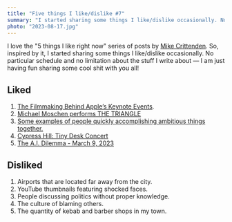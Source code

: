 ```yaml
---
title: "Five things I like/dislike #7"
summary: "I started sharing some things I like/dislike occasionally. No particular schedule and no limitation about the stuff I write about —  I am just having fun sharing some cool shit with you all!"
photo: "2023-08-17.jpg"
---
```


I love the "5 things I like right now" series of posts by [Mike Crittenden](https://critter.blog). So, inspired by it, I started sharing some things I like/dislike occasionally. No particular schedule and no limitation about the stuff I write about — I am just having fun sharing some cool shit with you all!

## Liked

1. [The Filmmaking Behind Apple’s Keynote Events](https://youtu.be/kdFQYOigeXY).
1. [Michael Moschen performs THE TRIANGLE](https://youtu.be/qjHoedoSUXY)
1. [Some examples of people quickly accomplishing ambitious things together.](https://patrickcollison.com/fast)
1. [Cypress Hill: Tiny Desk Concert](https://youtu.be/tUApO77uUUk)
1. [The A.I. Dilemma - March 9, 2023](https://youtu.be/tUApO77uUUk)

## Disliked

1. Airports that are located far away from the city.
1. YouTube thumbnails featuring shocked faces.
1. People discussing politics without proper knowledge.
1. The culture of blaming others.
1. The quantity of kebab and barber shops in my town.
